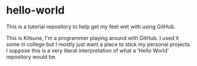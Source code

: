 # hello-world
This is a tutorial repository to help get my feet wet with using GitHub.

This is Kitsune, I'm a programmer playing around with GitHub. I used it some in college but I mostly just want a place to stick my personal projects. I suppose this is a very literal interpretation of what a 'Hello World' repository would be.

